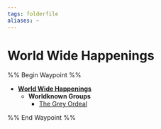 ```yaml
---
tags: folderfile
aliases: ~
---
```


# World Wide Happenings

%% Begin Waypoint %%

* **[World Wide Happenings](World%20Wide%20Happenings.md)**
  * **Worldknown Groups**
    * [The Grey Ordeal](Worldknown%20Groups\The%20Grey%20Ordeal.md)

%% End Waypoint %%

